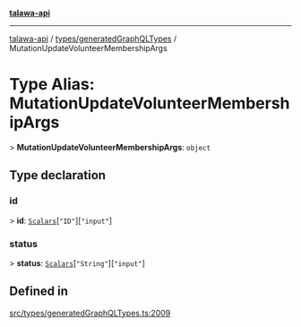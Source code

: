 [**talawa-api**](../../../README.md)

***

[talawa-api](../../../modules.md) / [types/generatedGraphQLTypes](../README.md) / MutationUpdateVolunteerMembershipArgs

# Type Alias: MutationUpdateVolunteerMembershipArgs

\> **MutationUpdateVolunteerMembershipArgs**: `object`

## Type declaration

### id

\> **id**: [`Scalars`](Scalars.md)\[`"ID"`\]\[`"input"`\]

### status

\> **status**: [`Scalars`](Scalars.md)\[`"String"`\]\[`"input"`\]

## Defined in

[src/types/generatedGraphQLTypes.ts:2009](https://github.com/PalisadoesFoundation/talawa-api/blob/3a5276aff43f5de4f7fab3ec9683a420dcdc7a06/src/types/generatedGraphQLTypes.ts#L2009)
